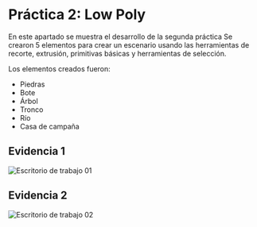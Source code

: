 # Práctica 2: Low Poly
En este apartado se muestra el desarrollo de la segunda práctica
Se crearon 5 elementos para crear un escenario usando las herramientas de recorte, extrusión, primitivas básicas y herramientas de selección.

Los elementos creados fueron:
 - Piedras
 - Bote
 - Árbol
 - Tronco
 - Río
 - Casa de campaña

## Evidencia 1
![Escritorio de trabajo 01](workspace_evidence-01.png)

## Evidencia 2
![Escritorio de trabajo 02](workspace_evidence-02.png)
